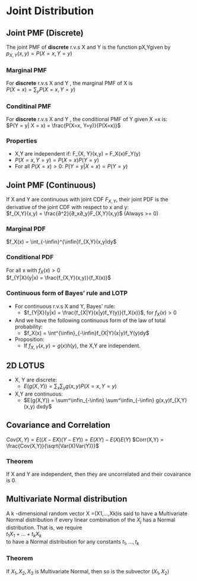 # Joint Distribution

## Joint PMF (Discrete)
The joint PMF of **discrete** r.v.s X and Y is the function pX,Ygiven by  
$p_{X,Y}(x,y)=P(X =x,Y =y)$  

### Marginal PMF
For **discrete** r.v.s X and Y , the marginal PMF of X is  
$P(X = x) = \sum_y P(X=x, Y=y)$  

### Conditinal PMF
For **discrete** r.v.s X and Y , the conditional PMF of Y given X =x is:  
$P(Y = y| X = x) = \frac{P(X=x, Y=y)}{P(X=x)}$  

### Properties
+ X,Y are independent if: F_{X, Y}(x,y) = F_X(x)F_Y(y)  
+ $P(X = x, Y = y) = P(X=x)P(Y=y)$  
+ For all $P(X = x) > 0$: $P(Y = y|X = x) = P(Y=y)$  

## Joint PMF (Continuous)
If X and Y are continuous with joint CDF $F_{X,Y}$, their joint PDF is the derivative of the joint CDF with respect to x and y:  
$f_{X,Y}(x,y) = \frac{∂^2}{∂_x∂_y}F_{X,Y}(x,y)$ (Always >= 0)  

### Marginal PDF
$f_X(x) = \int_{-\infin}^{\infin}f_{X,Y}(x,y)dy$  

### Conditional PDF
For all x with $f_X(x) >0$  
$f_{Y|X}(y|x) = \frac{f_{X,Y}(x,y)}{f_X(x)}$  

### Continuous form of Bayes’ rule and LOTP
+ For continuous r.v.s X and Y, Bayes' rule:
  + $f_{Y|X}(y|x) = \frac{f_{X|Y}(x|y)f_Y(y)}{f_X(x)}$, for $f_X(x) > 0$  
+ And we have the following continuous form of the law of total probability:
  + $f_X(x) = \int^{\infin}_{-\infin}f_{X|Y}(x|y)f_Y(y)dy$  
+ Proposition:
  + If $f_{X,Y}(x,y) = g(x)h(y)$, the X,Y are independent.  

## 2D LOTUS
+ X, Y are discrete:  
  + $E(g(X,Y)) = \sum_x \sum_y g(x,y)P(X=x,Y=y)$  
+ X,Y are continuous:  
  + $E(g(X,Y)) = \sum^\infin_{-\infin} \sum^\infin_{-\infin} g(x,y)f_{X,Y}(x,y) dxdy$  

## Covariance and Correlation
$Cov(X,Y) = E((X-EX)(Y-EY)) = E(XY) - E(X)E(Y)$
$Corr(X,Y) = \frac{Cov(X,Y)}{\sqrt{Var(X)Var(Y)}}$  

### Theorem
If X and Y are independent, then they are uncorrelated and their covairance is 0.  

## Multivariate Normal distribution
A k -dimensional random vector X =(X1,...,Xk)is said to have a Multivariate Normal distribution if every linear combination of the $X_j$ has a Normal distribution. That is, we require  
$t_1X_1 + ... + t_kX_k$  
to have a Normal distribution for any constants $t_1, ..., t_k$  

### Theorem
If $X_1,X_2,X_3$ is Multivariate Normal, then so is the subvector $(X_1, X_2)$  